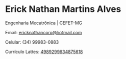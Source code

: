 # Erick Nathan Martins Alves
 
Engenharia Mecatrônica   |   CEFET-MG

Email: [ericknathancoro@hotmail.com](mailto:ericknathancoro@hotmail.com)

Celular: (34) 99983-0883

Currículo Lattes: [4989299834875618](http://lattes.cnpq.br/4989299834875618)
